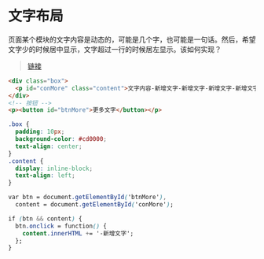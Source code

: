 # 文字布局

页面某个模块的文字内容是动态的，可能是几个字，也可能是一句话。然后，希望文字少的时候居中显示，文字超过一行的时候居左显示。该如何实现？
> [链接](https://demo.cssworld.cn/3/2-5.php)

```html
<div class="box">
  <p id="conMore" class="content">文字内容-新增文字-新增文字-新增文字-新增文字-新增文字-新增文字-新增文字-新增文字-新增文字-新增文字-新增文字-新增文字-新增文字</p>
</div>
<!-- 按钮 -->
<p><button id="btnMore">更多文字</button></p>
```

```css
.box {
  padding: 10px;
  background-color: #cd0000;
  text-align: center;
}
.content {
  display: inline-block;
  text-align: left;
}
```

```css
var btn = document.getElementById('btnMore'), 
  content = document.getElementById('conMore');

if (btn && content) {
  btn.onclick = function() {
    content.innerHTML += '-新增文字';
  };
}
```
